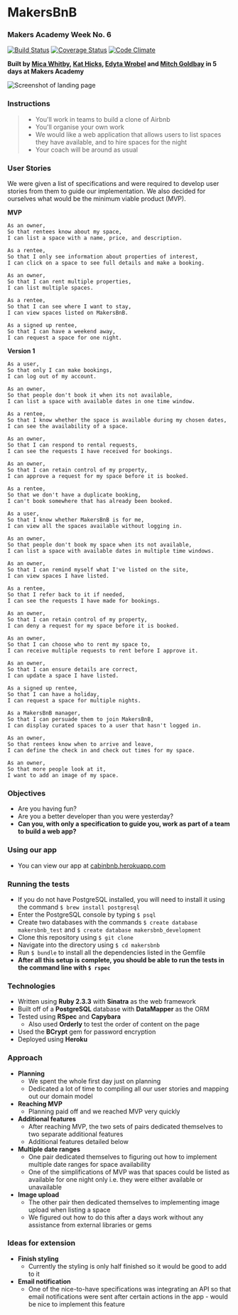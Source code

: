 # MakersBnB
### Makers Academy Week No. 6

[![Build Status](https://travis-ci.org/KatHicks/makersbnb.svg?branch=master)](https://travis-ci.org/KatHicks/makersbnb) [![Coverage Status](https://coveralls.io/repos/github/KatHicks/makersbnb/badge.svg?branch=master)](https://coveralls.io/github/KatHicks/makersbnb?branch=master) [![Code Climate](https://codeclimate.com/github/KatHicks/makersbnb/badges/gpa.svg)](https://codeclimate.com/github/KatHicks/makersbnb)

**Built by [Mica Whitby](https://github.com/MicaW), [Kat Hicks](https://github.com/KatHicks), [Edyta Wrobel](https://github.com/edytawrobel) and [Mitch Goldbay](https://github.com/mbgimot) in 5 days at Makers Academy**

![Screenshot of landing page](/screenshot.png?raw=true "Screenshot of landing page")

### Instructions

> * You'll work in teams to build a clone of Airbnb
> * You'll organise your own work
> * We would like a web application that allows users to list spaces they have available, and to hire spaces for the night
> * Your coach will be around as usual

### User Stories

We were given a list of specifications and were required to develop user stories from them to guide our implementation. We also decided for ourselves what would be the minimum viable product (MVP).

**MVP**

```
As an owner,
So that rentees know about my space,
I can list a space with a name, price, and description.

As a rentee,
So that I only see information about properties of interest,
I can click on a space to see full details and make a booking.

As an owner,
So that I can rent multiple properties,
I can list multiple spaces.

As a rentee,
So that I can see where I want to stay,
I can view spaces listed on MakersBnB.

As a signed up rentee,
So that I can have a weekend away,
I can request a space for one night.
```

**Version 1**

```
As a user,
So that only I can make bookings,
I can log out of my account.

As an owner,
So that people don't book it when its not available,
I can list a space with available dates in one time window.

As a rentee,
So that I know whether the space is available during my chosen dates,
I can see the availability of a space.

As an owner,
So that I can respond to rental requests,
I can see the requests I have received for bookings.

As an owner,
So that I can retain control of my property,
I can approve a request for my space before it is booked.

As a rentee,
So that we don't have a duplicate booking,
I can't book somewhere that has already been booked.

As a user,
So that I know whether MakersBnB is for me,
I can view all the spaces available without logging in.

As an owner,
So that people don't book my space when its not available,
I can list a space with available dates in multiple time windows.

As an owner,
So that I can remind myself what I've listed on the site,
I can view spaces I have listed.

As a rentee,
So that I refer back to it if needed,
I can see the requests I have made for bookings.

As an owner,
So that I can retain control of my property,
I can deny a request for my space before it is booked.

As an owner,
So that I can choose who to rent my space to,
I can receive multiple requests to rent before I approve it.

As an owner,
So that I can ensure details are correct,
I can update a space I have listed.

As a signed up rentee,
So that I can have a holiday,
I can request a space for multiple nights.

As a MakersBnB manager,
So that I can persuade them to join MakersBnB,
I can display curated spaces to a user that hasn't logged in.

As an owner,
So that rentees know when to arrive and leave,
I can define the check in and check out times for my space.

As an owner,
So that more people look at it,
I want to add an image of my space.
```

### Objectives

* Are you having fun?
* Are you a better developer than you were yesterday?
* **Can you, with only a specification to guide you, work as part of a team to build a web app?**

### Using our app

* You can view our app at [cabinbnb.herokuapp.com](http://cabinbnb.herokuapp.com/)

### Running the tests

* If you do not have PostgreSQL installed, you will need to install it using the command `$ brew install postgresql`
* Enter the PostgreSQL console by typing `$ psql`
* Create two databases with the commands `$ create database makersbnb_test` and `$ create database makersbnb_development`
* Clone this repository using `$ git clone`
* Navigate into the directory using `$ cd makersbnb`
* Run `$ bundle` to install all the dependencies listed in the Gemfile
* **After all this setup is complete, you should be able to run the tests in the command line with `$ rspec`**

### Technologies

* Written using **Ruby 2.3.3** with **Sinatra** as the web framework
* Built off of a **PostgreSQL** database with **DataMapper** as the ORM
* Tested using **RSpec** and **Capybara**
  * Also used **Orderly** to test the order of content on the page
* Used the **BCrypt** gem for password encryption
* Deployed using **Heroku**

### Approach

* **Planning**
  * We spent the whole first day just on planning
  * Dedicated a lot of time to compiling all our user stories and mapping out our domain model
* **Reaching MVP**
  * Planning paid off and we reached MVP very quickly
* **Additional features**
  * After reaching MVP, the two sets of pairs dedicated themselves to two separate additional features
  * Additional features detailed below
* **Multiple date ranges**
  * One pair dedicated themselves to figuring out how to implement multiple date ranges for space availability
  * One of the simplifications of MVP was that spaces could be listed as available for one night only i.e. they were either available or unavailable
* **Image upload**
  * The other pair then dedicated themselves to implementing image upload when listing a space
  * We figured out how to do this after a days work without any assistance from external libraries or gems

### Ideas for extension

* **Finish styling**
  * Currently the styling is only half finished so it would be good to add to it
* **Email notification**
  * One of the nice-to-have specifications was integrating an API so that email notifications were sent after certain actions in the app - would be nice to implement this feature
